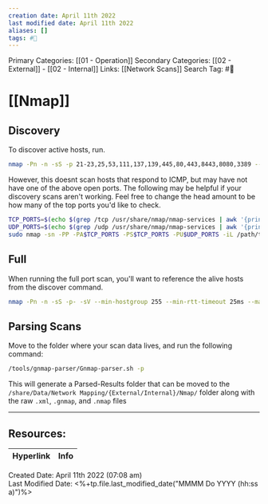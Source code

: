 ```yaml
---
creation date: April 11th 2022
last modified date: April 11th 2022
aliases: []
tags: #📖
---
```


Primary Categories: [[01 - Operation]]
Secondary Categories:  [[02 - External]] - [[02 - Internal]]
Links: [[Network Scans]]
Search Tag: #📖  

# [[Nmap]]  
## Discovery 
To discover active hosts, run.
```bash
nmap -Pn -n -sS -p 21-23,25,53,111,137,139,445,80,443,8443,8080,3389 --min-hostgroup 255 --min-rtt-timeout 0ms --max-rtt-timeout 100ms --max-retries 1 --max-scan-delay 0 --min-rate 2000 -vvv --open -iL /PATH/TO/externalip.txt -oA Name-DISC
```

However, this doesnt scan hosts that respond to ICMP, but may have not have one of the above open ports. The following may be helpful if your discovery scans aren't working. Feel free to change the head amount to be how many of the top ports you'd like to check.

```bash
TCP_PORTS=$(echo $(grep /tcp /usr/share/nmap/nmap-services | awk '{print $2}' | cut -d/ -f1 | head -n 100) | sed 's/ /,/g')
UDP_PORTS=$(echo $(grep /udp /usr/share/nmap/nmap-services | awk '{print $2}' | cut -d/ -f1 | head -n 100) | sed 's/ /,/g')
sudo nmap -sn -PP -PA$TCP_PORTS -PS$TCP_PORTS -PU$UDP_PORTS -iL /path/to/externalips.txt  -oA Name-DISC

```

## Full 
When running the full port scan, you'll want to reference the alive hosts from the discover command.
```bash 
nmap -Pn -n -sS -p- -sV --min-hostgroup 255 --min-rtt-timeout 25ms --max-rtt-timeout 100ms --max-retries 1 --max-scan-delay 0 --min-rate 1000 -vvv --open -iL /PATH/TO/discovery/Parsed-Results/Host-Lists/* -oA Name-FULL
```


## Parsing Scans 
Move to the folder where your scan data lives, and run the following command:
```bash 
/tools/gnmap-parser/Gnmap-parser.sh -p
```

This will generate a Parsed-Results folder that can be moved to the `/share/Data/Network Mapping/{External/Internal}/Nmap/` folder along with the raw `.xml`, `.gnmap`, and  `.nmap` files

___

## Resources:

| Hyperlink | Info |
| --------- | ---- |


Created Date: April 11th 2022 (07:08 am)  
Last Modified Date: <%+tp.file.last_modified_date("MMMM Do YYYY (hh:ss a)")%>
